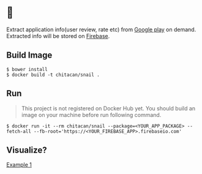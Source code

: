 # :snail:

Extract application info(user review, rate etc) from [Google play](https://play.google.com/store/apps) on demand. Extracted info will be stored on [Firebase](https://www.firebase.com).


## Build Image

```
$ bower install
$ docker build -t chitacan/snail .
```

## Run

> This project is not registered on Docker Hub yet. You should build an image on your machine before run following command.

```
$ docker run -it --rm chitacan/snail --package=<YOUR_APP_PACKAGE> --fetch-all --fb-root='https://<YOUR_FIREBASE_APP>.firebaseio.com'
```

## Visualize?

[Example 1](http://codepen.io/chitacan/full/XbZgEx/)
